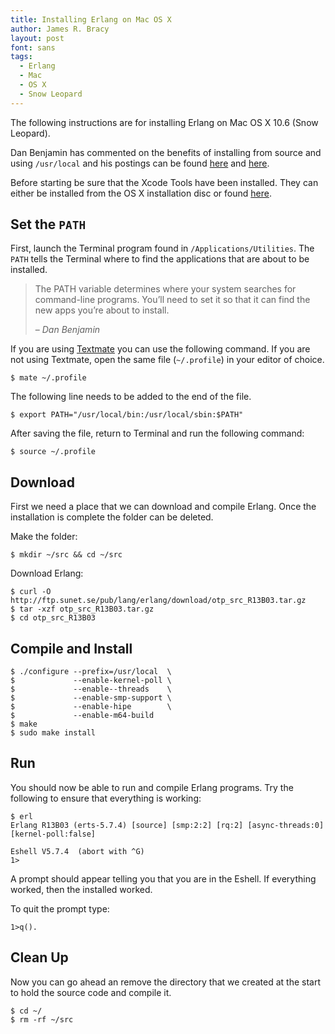 ```yaml
---
title: Installing Erlang on Mac OS X
author: James R. Bracy
layout: post
font: sans
tags:
  - Erlang
  - Mac
  - OS X
  - Snow Leopard
---
```


The following instructions are for installing Erlang on Mac OS X 10.6 (Snow Leopard).

Dan Benjamin has commented on the benefits of installing from source
and using `/usr/local` and his postings can be found
[here](http://hivelogic.com/articles/using_usr_local/ "Using
/usr/local") and
[here](http://hivelogic.com/articles/ruby-rails-leopard/ "Installing
Ruby, Rubygems, Rails, and Mongrel on Mac OS X 10.5 (Leopard)"). 

Before starting be sure that the Xcode Tools have been installed. They
can either be installed from the OS X installation disc or found
[here](http://developer.apple.com/tools/xcode/).

## Set the `PATH`

First, launch the Terminal program found in
`/Applications/Utilities`. The `PATH` tells the Terminal where to find
the applications that are about to be installed.

<blockquote cite="http://hivelogic.com/articles/compiling-ruby-rubygems-and-rails-on-snow-leopard/">
<p>The PATH variable determines where your system searches for
command-line programs. You’ll need to set it so that it can find the
new apps you’re about to install.</p><p>&ndash; <cite>Dan
Benjamin</cite></p></blockquote> 

If you are using [Textmate](http://macromates.com/ "Textmate") you can
use the following command. If you are not using Textmate, open the
same file (`~/.profile`) in your editor of choice.

    $ mate ~/.profile

The following line needs to be added to the end of the file.

    $ export PATH="/usr/local/bin:/usr/local/sbin:$PATH"

After saving the file, return to Terminal and run the following command:

    $ source ~/.profile

## Download

First we need a place that we can download and compile Erlang. Once
the installation is complete the folder can be deleted.

Make the folder:

    $ mkdir ~/src && cd ~/src

Download Erlang:

    $ curl -O http://ftp.sunet.se/pub/lang/erlang/download/otp_src_R13B03.tar.gz
    $ tar -xzf otp_src_R13B03.tar.gz
    $ cd otp_src_R13B03

## Compile and Install

    $ ./configure --prefix=/usr/local  \
    $             --enable-kernel-poll \
    $             --enable--threads    \
    $             --enable-smp-support \
    $             --enable-hipe        \
    $             --enable-m64-build
    $ make
    $ sudo make install

## Run

You should now be able to run and compile Erlang programs. Try the
following to ensure that everything is working:

    $ erl
    Erlang R13B03 (erts-5.7.4) [source] [smp:2:2] [rq:2] [async-threads:0] [kernel-poll:false]
    
    Eshell V5.7.4  (abort with ^G)
    1> 

A prompt should appear telling you that you are in the Eshell. If
everything worked, then the installed worked.

To quit the prompt type:

    1>q().

## Clean Up

Now you can go ahead an remove the directory that we created at the
start to hold the source code and compile it. 

    $ cd ~/
    $ rm -rf ~/src
